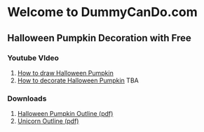 
# Welcome to DummyCanDo.com
## Halloween Pumpkin Decoration with Free

### Youtube VIdeo
1. [How to draw Halloween Pumpkin](https://youtu.be/XTLz_P75gOM)
1. [How to decorate Halloween Pumpkin]() TBA


### Downloads
1. [Halloween Pumpkin Outline (pdf)](https://dummycando.com/pumpkin.pdf)
2. [Unicorn Outline (pdf)](https://dummycando.com/unicorn.pdf)



